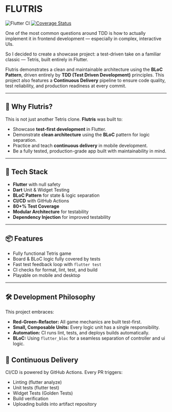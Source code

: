 # FLUTRIS

![Flutter CI](https://github.com/dreampowder/flutris/actions/workflows/ci.yml/badge.svg)
[![Coverage Status](https://coveralls.io/repos/github/dreampowder/flutris/badge.svg?branch=main)](https://coveralls.io/github/dreampowder/flutris?branch=main)

One of the most common questions around TDD is how to actually implement it in frontend development — especially in complex, interactive UIs.

So I decided to create a showcase project: a test-driven take on a familiar classic — Tetris, built entirely in Flutter.

Flutris demonstrates a clean and maintainable architecture using the **BLoC Pattern**, driven entirely by **TDD (Test Driven Development)** principles. This project also features a **Continuous Delivery** pipeline to ensure code quality, test reliability, and production readiness at every commit.

---

## 🚀 Why Flutris?

This is not just another Tetris clone. **Flutris** was built to:

- Showcase **test-first development** in Flutter.
- Demonstrate **clean architecture** using the **BLoC** pattern for logic separation.
- Practice and teach **continuous delivery** in mobile development.
- Be a fully tested, production-grade app built with maintainability in mind.

---

## 🧪 Tech Stack

- **Flutter** with null safety
- **Dart** Unit & Widget Testing
- **BLoC Pattern** for state & logic separation
- **CI/CD** with GitHub Actions
- **80+% Test Coverage**
- **Modular Architecture** for testability
- **Dependency Injection** for improved testability

---

## 📦 Features

- Fully functional Tetris game
- Board & BLoC logic fully covered by tests
- Fast test feedback loop with `flutter test`
- CI checks for format, lint, test, and build
- Playable on mobile and desktop

---

## 🛠️ Development Philosophy

This project embraces:

- **Red-Green-Refactor:** All game mechanics are built test-first.
- **Small, Composable Units:** Every logic unit has a single responsibility.
- **Automation:** CI runs lint, tests, and deploys builds automatically.
- **BLoC:** Using `flutter_bloc` for a seamless separation of controller and ui logic.

## 🧪 Continuous Delivery

CI/CD is powered by GitHub Actions. Every PR triggers:

- Linting (flutter analyze)
- Unit tests (flutter test)
- Widget Tests (Golden Tests)
- Build verification
- Uploading builds into artifact repository